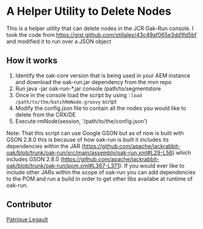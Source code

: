 # A Helper Utility to Delete Nodes

This is a helper utility that can delete nodes in the JCR Oak-Run console. I took the code from https://gist.github.com/stillalex/43c49af065e3dd1fd5bf and modified it to run over a JSON object

## How it works

1. Identify the oak-core version that is being used in your AEM instance and download the oak-run.jar dependency from the mvn repo
2. Run java -jar oak-run-\*.jar console /path/to/segmentstore 
3. Once in the console load the script by using `:load /path/to/the/batchRmNode.groovy` script
4. Modify the config.json file to contain all the nodes you would like to delete from the CRX/DE
5. Execute rmNode(session, '/path/to/the/config.json')

Note: That this script can use Google GSON but as of now is built with GSON 2.8.0 this is because of how oak-run is built it includes its dependencies within the JAR (https://github.com/apache/jackrabbit-oak/blob/trunk/oak-run/src/main/assembly/oak-run.xml#L29-L56) which includes GSON 2.8.0 (https://github.com/apache/jackrabbit-oak/blob/trunk/oak-run/pom.xml#L367-L371). If you would ever like to include other JARs within the scope of oak-run you can add dependencies to the POM and run a build in order to get other libs availabe at runtime of oak-run.

## Contributor

[Patrique Legault](https://twitter.com/_patlego)
 
